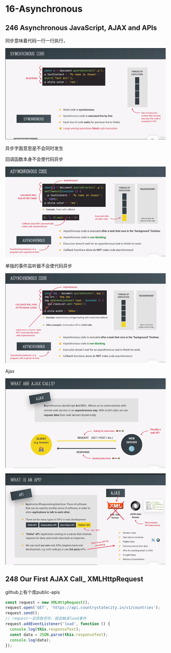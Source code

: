 # 16-Asynchronous

## 246 Asynchronous JavaScript, AJAX and APIs

同步意味着代码一行一行执行，

![](img\Snipaste_2022-12-20_16-14-39.png)

异步字面意思是不会同时发生

回调函数本身不会使代码异步

![](img\Snipaste_2022-12-20_16-19-07.png)

单独的事件监听器不会使代码异步

![](img\Snipaste_2022-12-20_16-22-23.png)

Ajax

![](img\Snipaste_2022-12-20_16-24-36.png)

![](img\Snipaste_2022-12-20_16-28-40.png)

## 248 Our First AJAX Call_ XMLHttpRequest

github上有个库public-apis

```js
const request = new XMLHttpRequest();
request.open('GET', 'https://api.countrystatecity.in/v1/countries');
request.send();
// request一旦获取完毕，就会触发load事件
request.addEventListener('load', function () {
  console.log(this.responseText);
  const data = JSON.parse(this.responseText);
  console.log(data);
});
```

